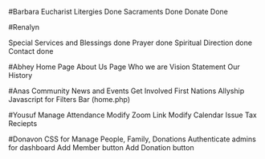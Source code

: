 #Barbara
Eucharist
Litergies Done
Sacraments Done
Donate Done

#Renalyn

Special Services and Blessings done
Prayer done
Spiritual Direction done
Contact done



#Abhey
Home Page
About Us Page
Who we are
Vision Statement
Our History


#Anas
Community
News and Events
Get Involved
First Nations Allyship
Javascript for Filters Bar (home.php)

#Yousuf
Manage Attendance 
Modify Zoom Link
Modify Calendar
Issue Tax Reciepts


#Donavon
CSS for Manage People, Family, Donations
Authenticate admins for dashboard
Add Member button
Add Donation button



